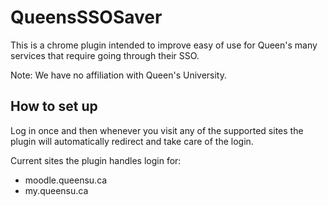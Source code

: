# QueensSSOSaver
This is a chrome plugin intended to improve easy of use for Queen's many services that require going through their SSO.

Note: We have no affiliation with Queen's University.

## How to set up
Log in once and then whenever you visit any of the supported sites the plugin will automatically redirect and take care of the login.

Current sites the plugin handles login for:
  * moodle.queensu.ca
  * my.queensu.ca
